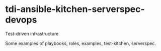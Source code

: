 # tdi-ansible-kitchen-serverspec-devops
Test-driven infrastructure

Some examples of playbooks, roles, examples, test-kitchen, serverspec.
